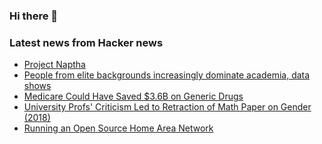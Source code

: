 ### Hi there 👋

<!--
**arashid-sh/arashid-sh** is a ✨ _special_ ✨ repository because its `README.md` (this file) appears on your GitHub profile.

Here are some ideas to get you started:

- 🔭 I’m currently working on ...
- 🌱 I’m currently learning ...
- 👯 I’m looking to collaborate on ...
- 🤔 I’m looking for help with ...
- 💬 Ask me about ...
- 📫 How to reach me: ...
- 😄 Pronouns: ...
- ⚡ Fun fact: ...
-->

### Latest news from Hacker news
<!-- BLOG-POST-LIST:START -->
- [Project Naptha](https://projectnaptha.com/)
- [People from elite backgrounds increasingly dominate academia, data shows](https://www.washingtonpost.com/business/2022/07/08/dept-of-data-academia-elite/)
- [Medicare Could Have Saved $3.6B on Generic Drugs](https://www.drugs.com/news/medicare-could-have-saved-3-6-billion-2020-106106.html)
- [University Profs&#39; Criticism Led to Retraction of Math Paper on Gender &lpar;2018&rpar;](https://www.chicagomaroon.com/article/2018/10/29/university-professors-involved-retraction-controve/)
- [Running an Open Source Home Area Network](https://xn--gckvb8fzb.com/running-an-open-source-home-area-network/)
<!-- BLOG-POST-LIST:END -->
